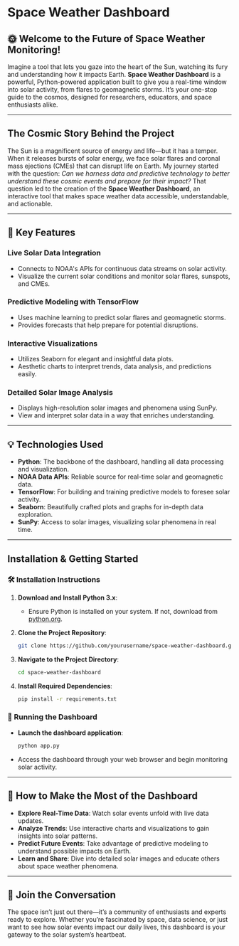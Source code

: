 # Space Weather Dashboard

## 🌞 Welcome to the Future of Space Weather Monitoring!

Imagine a tool that lets you gaze into the heart of the Sun, watching its fury and understanding how it impacts Earth. **Space Weather Dashboard** is a powerful, Python-powered application built to give you a real-time window into solar activity, from flares to geomagnetic storms. It’s your one-stop guide to the cosmos, designed for researchers, educators, and space enthusiasts alike.

---

## The Cosmic Story Behind the Project

The Sun is a magnificent source of energy and life—but it has a temper. When it releases bursts of solar energy, we face solar flares and coronal mass ejections (CMEs) that can disrupt life on Earth. My journey started with the question: *Can we harness data and predictive technology to better understand these cosmic events and prepare for their impact?* That question led to the creation of the **Space Weather Dashboard**, an interactive tool that makes space weather data accessible, understandable, and actionable.

---

## 🚀 Key Features

### Live Solar Data Integration
- Connects to NOAA's APIs for continuous data streams on solar activity.
- Visualize the current solar conditions and monitor solar flares, sunspots, and CMEs.

### Predictive Modeling with TensorFlow
- Uses machine learning to predict solar flares and geomagnetic storms.
- Provides forecasts that help prepare for potential disruptions.

### Interactive Visualizations
- Utilizes Seaborn for elegant and insightful data plots.
- Aesthetic charts to interpret trends, data analysis, and predictions easily.

### Detailed Solar Image Analysis
- Displays high-resolution solar images and phenomena using SunPy.
- View and interpret solar data in a way that enriches understanding.

---

## 💡 Technologies Used

- **Python**: The backbone of the dashboard, handling all data processing and visualization.
- **NOAA Data APIs**: Reliable source for real-time solar and geomagnetic data.
- **TensorFlow**: For building and training predictive models to foresee solar activity.
- **Seaborn**: Beautifully crafted plots and graphs for in-depth data exploration.
- **SunPy**: Access to solar images, visualizing solar phenomena in real time.

---

## Installation & Getting Started

### 🛠️ Installation Instructions

1. **Download and Install Python 3.x**:
   - Ensure Python is installed on your system. If not, download from [python.org](https://www.python.org/).

2. **Clone the Project Repository**:
   ```bash
   git clone https://github.com/yourusername/space-weather-dashboard.git
   ```

3. **Navigate to the Project Directory**:
   ```bash
   cd space-weather-dashboard
   ```

4. **Install Required Dependencies**:
   ```bash
   pip install -r requirements.txt
   ```

### 🚀 Running the Dashboard

- **Launch the dashboard application**:
  ```bash
  python app.py
  ```

- Access the dashboard through your web browser and begin monitoring solar activity.

---

## 🌟 How to Make the Most of the Dashboard

- **Explore Real-Time Data**: Watch solar events unfold with live data updates.
- **Analyze Trends**: Use interactive charts and visualizations to gain insights into solar patterns.
- **Predict Future Events**: Take advantage of predictive modeling to understand possible impacts on Earth.
- **Learn and Share**: Dive into detailed solar images and educate others about space weather phenomena.

---

## 🌌 Join the Conversation

The space isn’t just out there—it’s a community of enthusiasts and experts ready to explore. Whether you’re fascinated by space, data science, or just want to see how solar events impact our daily lives, this dashboard is your gateway to the solar system’s heartbeat. 
